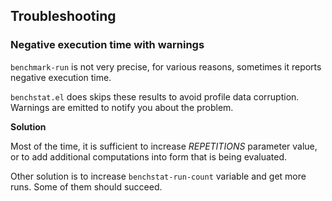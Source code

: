 ## Troubleshooting

### Negative execution time with warnings

`benchmark-run` is not very precise, for various reasons,
sometimes it reports negative execution time.

`benchstat.el` does skips these results to avoid profile
data corruption. Warnings are emitted to notify you about the problem.

**Solution**

Most of the time, it is sufficient to increase *REPETITIONS*
parameter value, or to add additional computations into
form that is being evaluated.

Other solution is to increase `benchstat-run-count`
variable and get more runs. Some of them should succeed.
